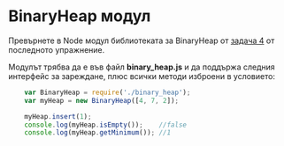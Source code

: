 # BinaryHeap модул

Превърнете в Node модул библиотеката за BinaryHeap от [задача 4](https://github.com/FMIjs/js-lectures-2015/blob/master/tasks/03/README.md) от последното упражнение.

Модулът трябва да е във файл **binary_heap.js** и да поддържа следния интерфейс за зареждане, плюс всички методи изброени в условието:

```javascript
    var BinaryHeap = require('./binary_heap');
    var myHeap = new BinaryHeap([4, 7, 2]);

    myHeap.insert(1);
    console.log(myHeap.isEmpty());    //false
    console.log(myHeap.getMinimum()); //1
```
